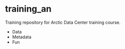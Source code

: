# training_an

Training repository for Arctic Data Center training course.

- Data
- Metadata
- Fun 
